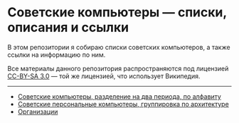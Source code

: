 # Советские компьютеры — списки, описания и ссылки

В этом репозитории я собираю списки советских компьютеров, а также ссылки на информацию по ним.

Все материалы данного репозитория распространяются под лицензией [CC-BY-SA 3.0](https://creativecommons.org/licenses/by-sa/3.0/) — той же лицензией, что использует Википедия.

----

* [Советские компьютеры, разделение на два периода, по алфавиту](soviet-computers.md)
* [Советские персональные компьютеры, группировка по архитектуре](soviet-personal-computers.md)
* [Организации](soviet-organizations.md)


